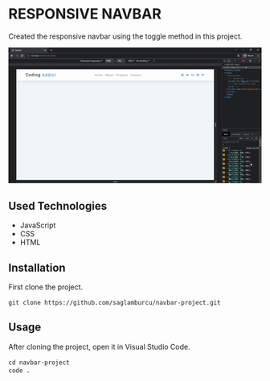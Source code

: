 # RESPONSIVE NAVBAR
Created the responsive navbar using the toggle method in this project.

![project](images/project.gif)

## Used Technologies
* JavaScript
* CSS
* HTML


## Installation
First clone the project.
```
git clone https://github.com/saglamburcu/navbar-project.git
```

## Usage
After cloning the project, open it in Visual Studio Code.
```
cd navbar-project
code .
```